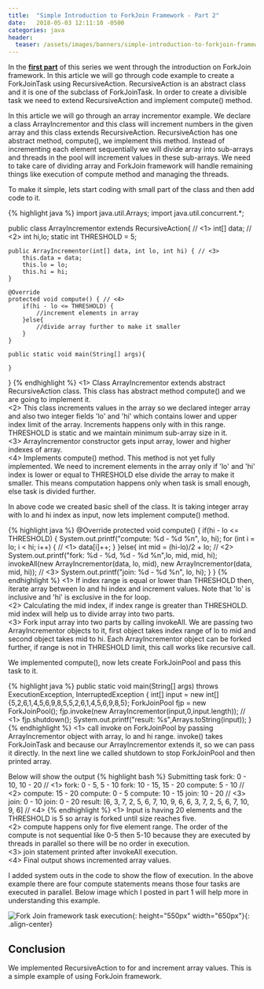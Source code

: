 ```yaml
---
title:  "Simple Introduction to ForkJoin Framework - Part 2"
date:   2018-05-03 12:11:10 -0500
categories: java
header:
  teaser: /assets/images/banners/simple-introduction-to-forkjoin-framework-part2.png
---
```


In the **[first part]({{site.baseurl}}/blog/2018/05/03/simple-introduction-to-forkjoin-framework-part1.html)** of this series we went through the introduction on ForkJoin framework. In this article we will go through code example to create a ForkJoinTask using RecursiveAction. RecursiveAction is an abstract class and it is one of the subclass of ForkJoinTask. In order to create a divisible task we need to extend RecursiveAction and implement compute() method.

In this article we will go through an array incrementor example. We declare a class ArrayIncrementor and this class will increment numbers in the given array and this class extends RecursiveAction. RecursiveAction has one abstract method, compute(), we implement this method. Instead of incrementing each element sequentially we will divide array into sub-arrays and threads in the pool will increment values in these sub-arrays. We need to take care of dividing array and ForkJoin framework will handle remaining things like execution of compute method and managing the threads.

To make it simple, lets start coding with small part of the class and then add code to it. 

{% highlight java %}
import java.util.Arrays;
import java.util.concurrent.*;

public class ArrayIncrementor extends RecursiveAction{ // <1>
    int[] data; // <2>
    int hi,lo;
    static int THRESHOLD = 5;

    public ArrayIncrementor(int[] data, int lo, int hi) { // <3>
        this.data = data;
        this.lo = lo;
        this.hi = hi;
    }

    @Override
    protected void compute() { // <4>
        if(hi - lo <= THRESHOLD) {
            //increment elements in array
        }else{
            //divide array further to make it smaller
        }
    }

    public static void main(String[] args){
    
    }
}
{% endhighlight %}
<1> Class ArrayIncrementor extends abstract RecursiveAction class. This class has abstract method compute() and we are going to implement it.  
<2> This class increments values in the array so we declared integer array and also two integer fields 'lo' and 'hi' which contains lower and upper index limit of the array. Increments happens only with in this range. THRESHOLD is static and we maintain minimum sub-array size in it.  
<3> ArrayIncrementor constructor gets input array, lower and higher indexes of array.  
<4> Implements compute() method. This method is not yet fully implemented. We need to increment elements in the array only if 'lo' and 'hi' index is lower or equal to THRESHOLD else divide the array to make it smaller. This means computation happens only when task is small enough, else task is divided further.

In above code we created basic shell of the class. It is taking integer array with lo and hi index as input, now lets implement compute() method.

{% highlight java %}
@Override
protected void compute() {
    if(hi - lo <= THRESHOLD) {
        System.out.printf("compute: %d - %d %n", lo, hi);
        for (int i = lo; i < hi; i++) { // <1>
            data[i]++;
        }
    }else{
        int mid = (hi-lo)/2 + lo; // <2>
        System.out.printf("fork: %d - %d, %d - %d %n",lo, mid, mid, hi);
        invokeAll(new ArrayIncrementor(data, lo, mid),
                new ArrayIncrementor(data, mid, hi)); // <3>
        System.out.printf("join: %d - %d %n", lo, hi);
    }
}
{% endhighlight %}
<1> If index range is equal or lower than THRESHOLD then, iterate array between lo and hi index and increment values. Note that 'lo' is inclusive and 'hi' is exclusive in the for loop.  
<2> Calculating the mid index, if index range is greater than THRESHOLD. mid index will help us to divide array into two parts.  
<3> Fork input array into two parts by calling invokeAll. We are passing two ArrayIncrementor objects to it, first object takes index range of lo to mid and second object takes mid to hi. Each ArrayIncrementor object can be forked further, if range is not in THRESHOLD limit, this call works like recursive call.

We implemented compute(), now lets create ForkJoinPool and pass this task to it.

{% highlight java %}
public static void main(String[] args) throws ExecutionException, InterruptedException {
    int[] input = new int[]{5,2,6,1,4,5,6,9,8,5,5,2,6,1,4,5,6,9,8,5};
    ForkJoinPool fjp = new ForkJoinPool();
    fjp.invoke(new ArrayIncrementor(input,0,input.length)); // <1>
    fjp.shutdown();
    System.out.printf("result: %s",Arrays.toString(input));
}
{% endhighlight %}
<1> call invoke on ForkJoinPool by passing ArrayIncrementor object with array, lo and hi range. invoke() takes ForkJoinTask and because our ArrayIncrementor extends it, so we can pass it directly. In the next line we called shutdown to stop ForkJoinPool and then printed array.

Below will show the output
{% highlight bash %}
Submitting task
fork: 0 - 10, 10 - 20  // <1>
fork: 0 - 5, 5 - 10 
fork: 10 - 15, 15 - 20 
compute: 5 - 10  // <2>
compute: 15 - 20 
compute: 0 - 5 
compute: 10 - 15 
join: 10 - 20 // <3>
join: 0 - 10 
join: 0 - 20 
result: [6, 3, 7, 2, 5, 6, 7, 10, 9, 6, 6, 3, 7, 2, 5, 6, 7, 10, 9, 6] // <4>
{% endhighlight %}
<1> Input is having 20 elements and the THRESHOLD is 5 so array is forked until size reaches five.  
<2> compute happens only for five element range. The order of the compute is not sequential like 0-5 then 5-10 because they are executed by threads in parallel so there will be no order in execution.  
<3> join statement printed after invokeAll execution.  
<4> Final output shows incremented array values.

I added system outs in the code to show the flow of execution. In the above example there are four compute statements means those four tasks are executed in parallel. Below image which I posted in part 1 will help more in understanding this example.

![Fork Join framework task execution]({{site.baseurl}}/assets/images/posts/fork-join-execution.png){: height="550px" width="650px"}{: .align-center}

## Conclusion
We implemented RecursiveAction to for and increment array values. This is a simple example of using ForkJoin framework.
